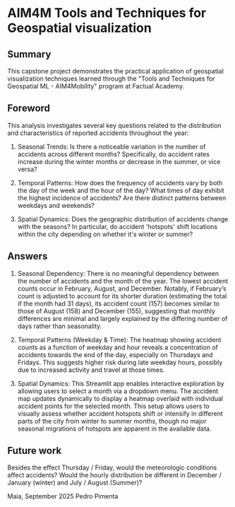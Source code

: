 # AIM4M Tools and Techniques for Geospatial visualization

## Summary
This capstone project demonstrates the practical application of geospatial visualization techniques learned through the "Tools and Techniques for Geospatial ML - AIM4Mobility" program at Factual Academy.

## Foreword
This analysis investigates several key questions related to the distribution and characteristics of reported accidents throughout the year:

1. Seasonal Trends: Is there a noticeable variation in the number of accidents across different months? Specifically, do accident rates increase during the winter months or decrease in the summer, or vice versa?

2. Temporal Patterns: How does the frequency of accidents vary by both the day of the week and the hour of the day? What times of day exhibit the highest incidence of accidents? Are there distinct patterns between weekdays and weekends?

3. Spatial Dynamics: Does the geographic distribution of accidents change with the seasons? In particular, do accident 'hotspots' shift locations within the city depending on whether it's winter or summer?

## Answers
1. Seasonal Dependency:
There is no meaningful dependency between the number of accidents and the month of the year. The lowest accident counts occur in February, August, and December. Notably, if February’s count is adjusted to account for its shorter duration (estimating the total if the month had 31 days), its accident count (157) becomes similar to those of August (158) and December (155), suggesting that monthly differences are minimal and largely explained by the differing number of days rather than seasonality.

2. Temporal Patterns (Weekday & Time):
The heatmap showing accident counts as a function of weekday and hour reveals a concentration of accidents towards the end of the day, especially on Thursdays and Fridays. This suggests higher risk during late weekday hours, possibly due to increased activity and travel at those times.

3. Spatial Dynamics:
This Streamlit app enables interactive exploration by allowing users to select a month via a dropdown menu. The accident map updates dynamically to display a heatmap overlaid with individual accident points for the selected month. This setup allows users to visually assess whether accident hotspots shift or intensify in different parts of the city from winter to summer months, though no major seasonal migrations of hotspots are apparent in the available data.

## Future work
Besides the effect Thursday / Friday, would the meteorologic conditions affect accidents? Would the hourly distribution be different in December / January (winter) and July / August (Summer)? 


Maia, September 2025
Pedro Pimenta